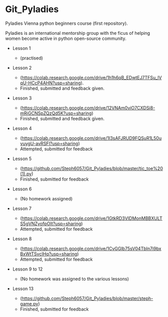 # Git_Pyladies

Pyladies Vienna python beginners course (first repository).

Pyladies is an international mentorship group with the ficus of helping women become active in python open-source community.

* Lesson 1

  * (practised)

* Lesson 2

  * (https://colab.research.google.com/drive/1h1h6qB_EDwtEJ7TFSu_lVqU-HCcP4AHN?usp=sharing).
   * Finished, submitted and feedback given.
   
* Lesson 3 

  * (https://colab.research.google.com/drive/12VNAm0viO7CXDSi8-mRiGCNSpZQzQd5K?usp=sharing)
  * Finished, submitted and feedback given.

* Lesson 4

  * (https://colab.research.google.com/drive/1I3sAFJRUD9FQSuR1L50uvuygU-avRSFl?usp=sharing)
  * Attempted, submitted for feedback

* Lesson 5

  * (https://github.com/Steph6057/Git_Pyladies/blob/master/tic_toe%20(1).py)
  * Finished, submitted for feedback

* Lesson 6

  * (No homework assigned)

* Lesson 7

  * (https://colab.research.google.com/drive/1GtkRD3VIDMonMBBXULTS5gVNZyofpOIt?usp=sharing)
  * Attempted, submitted for feedback

* Lesson 8

  * (https://colab.research.google.com/drive/1CvGGlb75sV04Tbln7i9bxBxWtTSvcIHq?usp=sharing)
  * Attempted, submitted for feedback

* Lesson 9 to 12

  * (No homework was assigned to the various lessons)

* Lesson 13

  * (https://github.com/Steph6057/Git_Pyladies/blob/master/steph-game.py)
  * Finished, submitted for feedback







